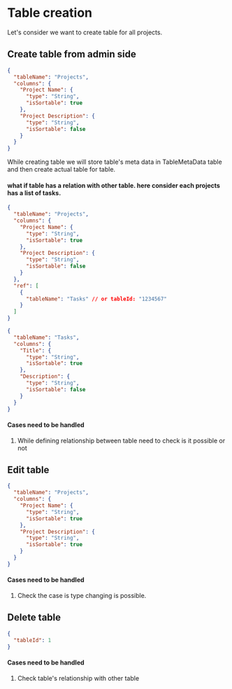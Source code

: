 # Table creation

Let's consider we want to create table for all projects.

## Create table from admin side

```json
{
  "tableName": "Projects",
  "columns": {
    "Project Name": {
      "type": "String",
      "isSortable": true
    },
    "Project Description": {
      "type": "String",
      "isSortable": false
    }
  }
}
```

While creating table we will store table's meta data in TableMetaData table and then create actual table for table.

#### what if table has a relation with other table. here consider each projects has a list of tasks.

```json
{
  "tableName": "Projects",
  "columns": {
    "Project Name": {
      "type": "String",
      "isSortable": true
    },
    "Project Description": {
      "type": "String",
      "isSortable": false
    }
  },
  "ref": [
    {
      "tableName": "Tasks" // or tableId: "1234567"
    }
  ]
}
```

```json
{
  "tableName": "Tasks",
  "columns": {
    "Title": {
      "type": "String",
      "isSortable": true
    },
    "Description": {
      "type": "String",
      "isSortable": false
    }
  }
}
```

#### Cases need to be handled

1. While defining relationship between table need to check is it possible or not

## Edit table

```json
{
  "tableName": "Projects",
  "columns": {
    "Project Name": {
      "type": "String",
      "isSortable": true
    },
    "Project Description": {
      "type": "String",
      "isSortable": true
    }
  }
}
```

#### Cases need to be handled

1. Check the case is type changing is possible.

## Delete table

```json
{
  "tableId": 1
}
```

#### Cases need to be handled

1. Check table's relationship with other table
